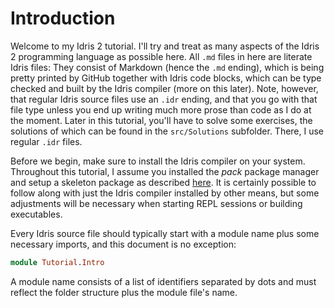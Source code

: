 # Introduction

Welcome to my Idris 2 tutorial. I'll try and treat as many aspects of the Idris
2 programming language as possible here.  All `.md` files in here are literate
Idris files: They consist of Markdown (hence the `.md` ending), which is being
pretty printed by GitHub together with Idris code blocks, which can be type
checked and built by the Idris compiler (more on this later).  Note, however,
that regular Idris source files use an `.idr` ending, and that you go with that
file type unless you end up writing much more prose than code as I do at the
moment. Later in this tutorial, you'll have to solve some exercises, the
solutions of which can be found in the `src/Solutions` subfolder. There, I use
regular `.idr` files.

Before we begin, make sure to install the Idris compiler on your system.
Throughout this tutorial, I assume you installed the *pack* package manager and
setup a skeleton package as described [here](../Appendices/Install.md). It is
certainly possible to follow along with just the Idris compiler installed by
other means, but some adjustments will be necessary when starting REPL sessions
or building executables.

Every Idris source file should typically start with a module name plus some
necessary imports, and this document is no exception:

```idris
module Tutorial.Intro
```

A module name consists of a list of identifiers separated by dots and must
reflect the folder structure plus the module file's name.

<!-- vi: filetype=idris2:syntax=markdown
-->
